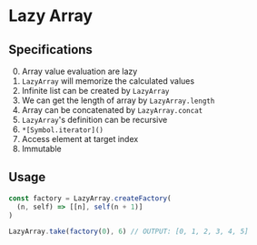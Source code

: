 # Lazy Array

## Specifications

0. Array value evaluation are lazy
1. `LazyArray` will memorize the calculated values
2. Infinite list can be created by `LazyArray`
3. We can get the length of array by `LazyArray.length`
4. Array can be concatenated by `LazyArray.concat`
5. `LazyArray`'s definition can be recursive  
6. `*[Symbol.iterator]()`
7. Access element at target index
8. Immutable

## Usage

```ts
const factory = LazyArray.createFactory(
  (n, self) => [[n], self(n + 1)]
)

LazyArray.take(factory(0), 6) // OUTPUT: [0, 1, 2, 3, 4, 5]
```
